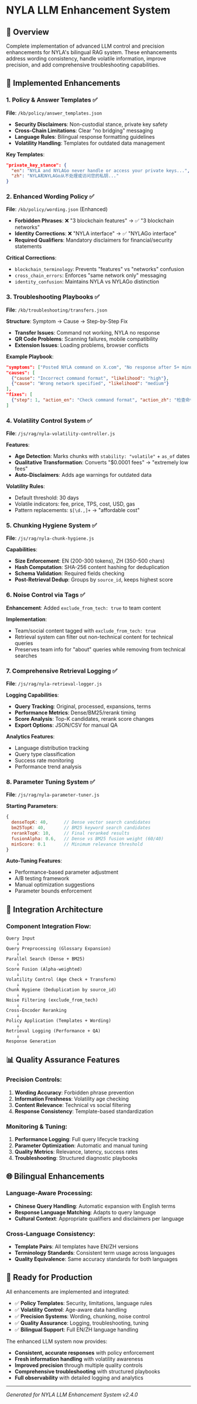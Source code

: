 # NYLA LLM Enhancement System

## 🎯 **Overview**

Complete implementation of advanced LLM control and precision enhancements for NYLA's bilingual RAG system. These enhancements address wording consistency, handle volatile information, improve precision, and add comprehensive troubleshooting capabilities.

## 🚀 **Implemented Enhancements**

### 1. **Policy & Answer Templates** ✅
**File**: `/kb/policy/answer_templates.json`

- **Security Disclaimers**: Non-custodial stance, private key safety
- **Cross-Chain Limitations**: Clear "no bridging" messaging 
- **Language Rules**: Bilingual response formatting guidelines
- **Volatility Handling**: Templates for outdated data management

**Key Templates**:
```json
"private_key_stance": {
  "en": "NYLA and NYLAGo never handle or access your private keys...",
  "zh": "NYLA和NYLAGo从不处理或访问您的私钥..."
}
```

### 2. **Enhanced Wording Policy** ✅
**File**: `/kb/policy/wording.json` (Enhanced)

- **Forbidden Phrases**: ❌ "3 blockchain features" → ✅ "3 blockchain networks"
- **Identity Corrections**: ❌ "NYLA interface" → ✅ "NYLAGo interface"
- **Required Qualifiers**: Mandatory disclaimers for financial/security statements

**Critical Corrections**:
- `blockchain_terminology`: Prevents "features" vs "networks" confusion
- `cross_chain_errors`: Enforces "same network only" messaging
- `identity_confusion`: Maintains NYLA vs NYLAGo distinction

### 3. **Troubleshooting Playbooks** ✅
**File**: `/kb/troubleshooting/transfers.json`

**Structure**: Symptom → Cause → Step-by-Step Fix
- **Transfer Issues**: Command not working, NYLA no response
- **QR Code Problems**: Scanning failures, mobile compatibility
- **Extension Issues**: Loading problems, browser conflicts

**Example Playbook**:
```json
"symptoms": ["Posted NYLA command on X.com", "No response after 5+ minutes"],
"causes": [
  {"cause": "Incorrect command format", "likelihood": "high"},
  {"cause": "Wrong network specified", "likelihood": "medium"}
],
"fixes": [
  {"step": 1, "action_en": "Check command format", "action_zh": "检查命令格式"}
]
```

### 4. **Volatility Control System** ✅
**File**: `/js/rag/nyla-volatility-controller.js`

**Features**:
- **Age Detection**: Marks chunks with `stability: "volatile"` + `as_of` dates
- **Qualitative Transformation**: Converts "$0.0001 fees" → "extremely low fees"
- **Auto-Disclaimers**: Adds age warnings for outdated data

**Volatility Rules**:
- Default threshold: 30 days
- Volatile indicators: fee, price, TPS, cost, USD, gas
- Pattern replacements: `$[\d.,]+` → "affordable cost"

### 5. **Chunking Hygiene System** ✅
**File**: `/js/rag/nyla-chunk-hygiene.js`

**Capabilities**:
- **Size Enforcement**: EN (200-300 tokens), ZH (350-500 chars)
- **Hash Computation**: SHA-256 content hashing for deduplication
- **Schema Validation**: Required fields checking
- **Post-Retrieval Dedup**: Groups by `source_id`, keeps highest score

### 6. **Noise Control via Tags** ✅
**Enhancement**: Added `exclude_from_tech: true` to team content

**Implementation**:
- Team/social content tagged with `exclude_from_tech: true`
- Retrieval system can filter out non-technical content for technical queries
- Preserves team info for "about" queries while removing from technical searches

### 7. **Comprehensive Retrieval Logging** ✅
**File**: `/js/rag/nyla-retrieval-logger.js`

**Logging Capabilities**:
- **Query Tracking**: Original, processed, expansions, terms
- **Performance Metrics**: Dense/BM25/rerank timing
- **Score Analysis**: Top-K candidates, rerank score changes
- **Export Options**: JSON/CSV for manual QA

**Analytics Features**:
- Language distribution tracking
- Query type classification  
- Success rate monitoring
- Performance trend analysis

### 8. **Parameter Tuning System** ✅
**File**: `/js/rag/nyla-parameter-tuner.js`

**Starting Parameters**:
```javascript
{
  denseTopK: 40,      // Dense vector search candidates
  bm25TopK: 40,       // BM25 keyword search candidates  
  rerankTopK: 10,     // Final reranked results
  fusionAlpha: 0.6,   // Dense vs BM25 fusion weight (60/40)
  minScore: 0.1       // Minimum relevance threshold
}
```

**Auto-Tuning Features**:
- Performance-based parameter adjustment
- A/B testing framework
- Manual optimization suggestions
- Parameter bounds enforcement

## 🔧 **Integration Architecture**

### **Component Integration Flow**:
```
Query Input
    ↓
Query Preprocessing (Glossary Expansion)
    ↓
Parallel Search (Dense + BM25)  
    ↓
Score Fusion (Alpha-weighted)
    ↓
Volatility Control (Age Check + Transform)
    ↓
Chunk Hygiene (Deduplication by source_id)
    ↓
Noise Filtering (exclude_from_tech)
    ↓
Cross-Encoder Reranking
    ↓
Policy Application (Templates + Wording)
    ↓
Retrieval Logging (Performance + QA)
    ↓
Response Generation
```

## 📊 **Quality Assurance Features**

### **Precision Controls**:
1. **Wording Accuracy**: Forbidden phrase prevention
2. **Information Freshness**: Volatility age checking
3. **Content Relevance**: Technical vs social filtering
4. **Response Consistency**: Template-based standardization

### **Monitoring & Tuning**:
1. **Performance Logging**: Full query lifecycle tracking
2. **Parameter Optimization**: Automatic and manual tuning
3. **Quality Metrics**: Relevance, latency, success rates
4. **Troubleshooting**: Structured diagnostic playbooks

## 🌐 **Bilingual Enhancements**

### **Language-Aware Processing**:
- **Chinese Query Handling**: Automatic expansion with English terms
- **Response Language Matching**: Adapts to query language
- **Cultural Context**: Appropriate qualifiers and disclaimers per language

### **Cross-Language Consistency**:
- **Template Pairs**: All templates have EN/ZH versions
- **Terminology Standards**: Consistent term usage across languages
- **Quality Equivalence**: Same accuracy standards for both languages

## 🚀 **Ready for Production**

All enhancements are implemented and integrated:
- ✅ **Policy Templates**: Security, limitations, language rules
- ✅ **Volatility Control**: Age-aware data handling
- ✅ **Precision Systems**: Wording, chunking, noise control
- ✅ **Quality Assurance**: Logging, troubleshooting, tuning
- ✅ **Bilingual Support**: Full EN/ZH language handling

The enhanced LLM system now provides:
- **Consistent, accurate responses** with policy enforcement
- **Fresh information handling** with volatility awareness  
- **Improved precision** through multiple quality controls
- **Comprehensive troubleshooting** with structured playbooks
- **Full observability** with detailed logging and analytics

---
*Generated for NYLA LLM Enhancement System v2.4.0*